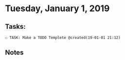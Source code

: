 # Tuesday, January 1, 2019

## Tasks:
    ☐ TASK: Make a TODO Templete @created(19-01-01 21:12)

## Notes

